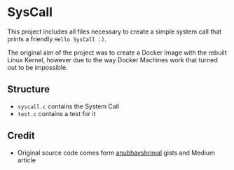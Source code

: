 # SysCall
This project includes all files necessary to create a simple system call that prints a friendly `Hello SysCall :)`.

The original aim of the project was to create a Docker Image with the rebuilt Linux Kernel, however due to the way Docker Machines work that turned out to be impossible.

## Structure

* `syscall.c` contains the System Call
* `test.c` contains a test for it

## Credit
- Original source code comes form [anubhavshrimal](https://gist.github.com/anubhavshrimal) gists and Medium article